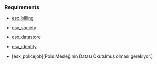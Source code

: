 

### Requirements
  * [esx_billing](https://github.com/FXServer-ESX/fxserver-esx_billing)

  * [esx_society](https://github.com/FXServer-ESX/fxserver-esx_society)
  * [esx_datastore](https://github.com/FXServer-ESX/fxserver-esx_datastore)
  * [esx_identity](https://github.com/ESX-Org/esx_identity)
  * [esx_policejob](Polis Mesleğinin Datası Okutulmuş olması gerekiyor.]

